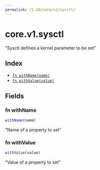 ```yaml
---
permalink: /1.18/core/v1/sysctl/
---
```


# core.v1.sysctl

"Sysctl defines a kernel parameter to be set"

## Index

* [`fn withName(name)`](#fn-withname)
* [`fn withValue(value)`](#fn-withvalue)

## Fields

### fn withName

```ts
withName(name)
```

"Name of a property to set"

### fn withValue

```ts
withValue(value)
```

"Value of a property to set"